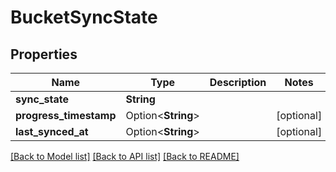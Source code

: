 # BucketSyncState

## Properties

Name | Type | Description | Notes
------------ | ------------- | ------------- | -------------
**sync_state** | **String** |  | 
**progress_timestamp** | Option<**String**> |  | [optional]
**last_synced_at** | Option<**String**> |  | [optional]

[[Back to Model list]](../README.md#documentation-for-models) [[Back to API list]](../README.md#documentation-for-api-endpoints) [[Back to README]](../README.md)


